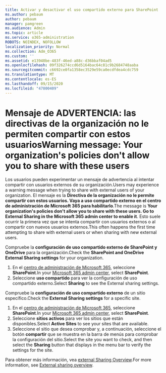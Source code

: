 ```yaml
---
title: Activar y desactivar el uso compartido externo para SharePoint
ms.author: pebaum
author: pebaum
manager: pamgreen
ms.audience: Admin
ms.topic: article
ms.service: o365-administration
ROBOTS: NOINDEX, NOFOLLOW
localization_priority: Normal
ms.collection: Adm_O365
ms.custom: ''
ms.assetid: e13940be-483f-46ed-a88c-d36bbaf04ad5
ms.openlocfilehash: 09f326274ccd6d5164bac64c81c9b2684748aaba
ms.sourcegitcommit: c6692ce0fa1358ec3529e59ca0ecdfdea4cdc759
ms.translationtype: MT
ms.contentlocale: es-ES
ms.lasthandoff: 09/15/2020
ms.locfileid: "47800409"
---
```

# <a name="warning-message-your-organizations-policies-dont-allow-you-to-share-with-these-users"></a><span data-ttu-id="6a8ae-102">Mensaje de ADVERTENCIA: las directivas de la organización no le permiten compartir con estos usuarios</span><span class="sxs-lookup"><span data-stu-id="6a8ae-102">Warning message: Your organization's policies don't allow you to share with these users</span></span>

<span data-ttu-id="6a8ae-103">Los usuarios pueden experimentar un mensaje de advertencia al intentar compartir con usuarios externos de su organización.</span><span class="sxs-lookup"><span data-stu-id="6a8ae-103">Users may experience a warning message when trying to share with external users of your organization.</span></span> <span data-ttu-id="6a8ae-104">El mensaje es la **Directiva de la organización no le permite compartir con estos usuarios. Vaya a uso compartido externo en el centro de administración de Microsoft 365 para habilitarlo**.</span><span class="sxs-lookup"><span data-stu-id="6a8ae-104">The message is **Your organization's policies don't allow you to share with these users. Go to External Sharing in the Microsoft 365 admin center to enable it**.</span></span> <span data-ttu-id="6a8ae-105">Esto suele ocurrir la primera vez que se intenta compartir con usuarios externos o al compartir con nuevos usuarios externos.</span><span class="sxs-lookup"><span data-stu-id="6a8ae-105">This often happens the first time attempting to share with external users or when sharing with new external users.</span></span>

<span data-ttu-id="6a8ae-106">Compruebe la **configuración de uso compartido externo de SharePoint y OneDrive** para la organización.</span><span class="sxs-lookup"><span data-stu-id="6a8ae-106">Check the **SharePoint and OneDrive External Sharing settings** for your organization.</span></span>

1. <span data-ttu-id="6a8ae-107">En el [centro de administración de Microsoft 365](https://admin.microsoft.com/AdminPortal/Home#/homepage">https://admin.microsoft.com/), seleccione **SharePoint**.</span><span class="sxs-lookup"><span data-stu-id="6a8ae-107">In your [Microsoft 365 admin center](https://admin.microsoft.com/AdminPortal/Home#/homepage">https://admin.microsoft.com/), select **SharePoint**.</span></span>
3. <span data-ttu-id="6a8ae-108">Seleccione **uso compartido** para ver la configuración de uso compartido externo.</span><span class="sxs-lookup"><span data-stu-id="6a8ae-108">Select **Sharing** to see the External sharing settings.</span></span>

<span data-ttu-id="6a8ae-109">Compruebe la **configuración de uso compartido externo** de un sitio específico.</span><span class="sxs-lookup"><span data-stu-id="6a8ae-109">Check the **External Sharing settings** for a specific site.</span></span>

1. <span data-ttu-id="6a8ae-110">En el [centro de administración de Microsoft 365](https://admin.microsoft.com/AdminPortal/Home#/homepage">https://admin.microsoft.com/), seleccione **SharePoint**.</span><span class="sxs-lookup"><span data-stu-id="6a8ae-110">In your [Microsoft 365 admin center](https://admin.microsoft.com/AdminPortal/Home#/homepage">https://admin.microsoft.com/), select **SharePoint**.</span></span>
2. <span data-ttu-id="6a8ae-111">Seleccione **sitios activos** para ver los sitios que están disponibles.</span><span class="sxs-lookup"><span data-stu-id="6a8ae-111">Select **Active Sites** to see your sites that are available.</span></span>
3. <span data-ttu-id="6a8ae-112">Seleccione el sitio que desea comprobar y, a continuación, seleccione el botón **compartir** que se muestra en la barra de menús para comprobar la configuración del sitio.</span><span class="sxs-lookup"><span data-stu-id="6a8ae-112">Select the site you want to check, and then select the **Sharing** button that displays in the menu bar to verify the settings for the site.</span></span>

<span data-ttu-id="6a8ae-113">Para obtener más información, vea [external Sharing Overview](https://docs.microsoft.com/sharepoint/external-sharing-overview).</span><span class="sxs-lookup"><span data-stu-id="6a8ae-113">For more information, see [External sharing overview](https://docs.microsoft.com/sharepoint/external-sharing-overview).</span></span>